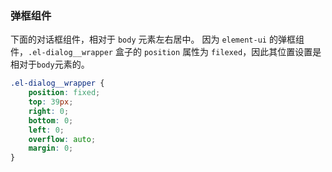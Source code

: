### 弹框组件
下面的对话框组件，相对于 `body` 元素左右居中。
因为 `element-ui` 的弹框组件，`.el-dialog__wrapper` 盒子的 `position` 属性为 `filexed`，因此其位置设置是相对于`body`元素的。
```scss
.el-dialog__wrapper {
    position: fixed;
    top: 39px;
    right: 0;
    bottom: 0;
    left: 0;
    overflow: auto;
    margin: 0;
}
```

